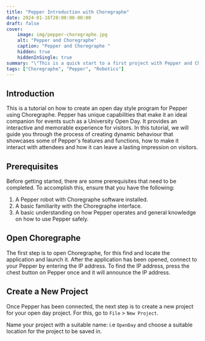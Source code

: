 ```yaml
---
title: "Pepper Introduction with Choregraphe"
date: 2024-01-16T20:00:00-00:00
draft: false
cover:
    image: img/pepper-choregraphe.jpg
    alt: "Pepper and Choregraphe"
    caption: "Pepper and Choregraphe "
    hidden: true
    hiddenInSingle: true
summary: "\"This is a quick start to a first project with Pepper and Choregraphe.\""
tags: ["Choregraphe", "Pepper", "Robotics"]
---
```


## Introduction
This is a tutorial on how to create an open day style program for Pepper using Choregraphe. Pepper has unique capabilities that make it an ideal companion for events such as a University Open Day. It provides an interactive and memorable experience for visitors. In this tutorial, we will guide you through the process of creating dynamic behaviour that showcases some of Pepper's features and functions, how to make it interact with attendees and how it can leave a lasting impression on visitors.

## Prerequisites
Before getting started, there are some prerequisites that need to be completed. To accomplish this, ensure that you have the following:

1. A Pepper robot with Choregraphe software installed.
2. A basic familiarity with the Choregraphe interface.
3. A basic understanding on how Pepper operates and general knowledge on how to use Pepper safely.

## Open Choregraphe
The first step is to open Choregraphe, for this find and locate the application and launch it.
After the application has been opened, connect to your Pepper by entering the IP address.
To find the IP address, press the chest button on Pepper once and it will announce the IP address.

## Create a New Project
Once Pepper has been connected, the next step is to create a new project for your open day project.
For this, go to `File` > `New Project`.

Name your project with a suitable name: i.e `OpenDay` and choose a suitable location for the project to be saved in.
